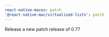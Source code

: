 ```yaml
---
react-native-macos: patch
'@react-native-mac/virtualized-lists': patch
---
```


Release a new patch release of 0.77
